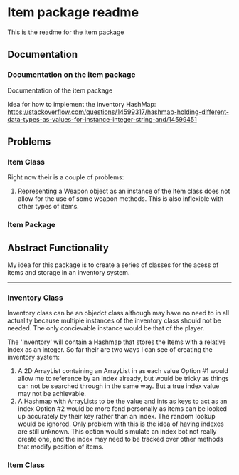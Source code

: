 # Item package readme

This is the readme for the item package

## Documentation

### Documentation on the item package

Documentation of the item package

Idea for how to implement the inventory HashMap:
https://stackoverflow.com/questions/14599317/hashmap-holding-different-data-types-as-values-for-instance-integer-string-and/14599451

## Problems

### Item Class
Right now their is a couple of problems:

1. Representing a Weapon object as an instance of the Item class does not allow for the use of some weapon methods. This is also inflexible with other types of items. 


### Item Package 

## Abstract Functionality

My idea for this package is to create a series of classes for the acess of items and storage in an inventory system.

-------------------------------------------------
### Inventory Class
Inventory class can be an objedct class although may have no need to in all actuality because multiple instances of the inventory class should not be needed. The only concievable instance would be that of the player.

The 'Inventory' will contain a Hashmap that stores the Items with a relative index as an integer. So far their are two ways I can see of creating the inventory system:

1. A 2D ArrayList containing an ArrayList in as each value
Option #1 would allow me to reference by an Index already, but would be tricky as things can not be searched through in the same way. But a true index value may not be achievable.
2. A Hashmap with ArrayLists to be the value and ints as keys to act as an index
Option #2 would be more fond personally as items can be looked up accurately by their key rather than an index. The random lookup would be ignored. Only problem with this is the idea of having indexes are still unknown. This option would simulate an index bot not really create one, and the index may need to be tracked over other methods that modify position of items.

### Item Class








